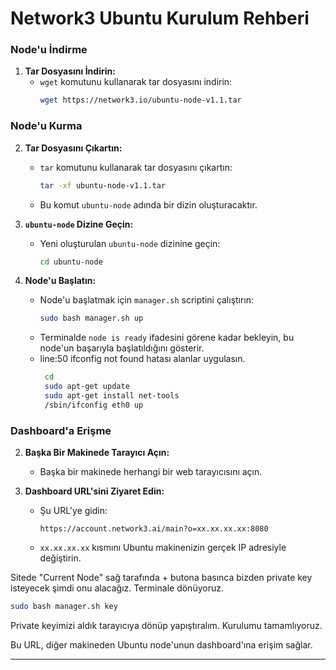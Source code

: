 # Network3 Ubuntu Kurulum Rehberi


### Node'u İndirme


1. **Tar Dosyasını İndirin:**
   - `wget` komutunu kullanarak tar dosyasını indirin:
     ```bash
     wget https://network3.io/ubuntu-node-v1.1.tar
     ```

### Node'u Kurma


2. **Tar Dosyasını Çıkartın:**
   - `tar` komutunu kullanarak tar dosyasını çıkartın:
     ```bash
     tar -xf ubuntu-node-v1.1.tar
     ```
   - Bu komut `ubuntu-node` adında bir dizin oluşturacaktır.

3. **`ubuntu-node` Dizine Geçin:**
   - Yeni oluşturulan `ubuntu-node` dizinine geçin:
     ```bash
     cd ubuntu-node
     ```

4. **Node'u Başlatın:**
   - Node'u başlatmak için `manager.sh` scriptini çalıştırın:
     ```bash
     sudo bash manager.sh up
     ```
   - Terminalde `node is ready` ifadesini görene kadar bekleyin, bu node'un başarıyla başlatıldığını gösterir.
   - line:50 ifconfig not found hatası alanlar uygulasın.
     ```bash
      cd
      sudo apt-get update
      sudo apt-get install net-tools
      /sbin/ifconfig eth0 up
     ```
### Dashboard'a Erişme


2. **Başka Bir Makinede Tarayıcı Açın:**
   - Başka bir makinede herhangi bir web tarayıcısını açın.

3. **Dashboard URL'sini Ziyaret Edin:**
   - Şu URL'ye gidin:
     ```plaintext
     https://account.network3.ai/main?o=xx.xx.xx.xx:8080
     ```
   - `xx.xx.xx.xx` kısmını Ubuntu makinenizin gerçek IP adresiyle değiştirin.

Sitede "Current Node" sağ tarafında + butona basınca bizden private key isteyecek şimdi onu alacağız. Terminale dönüyoruz.
 ```bash
sudo bash manager.sh key
 ```
Private keyimizi aldık tarayıcıya dönüp yapıştıralım. Kurulumu tamamlıyoruz.

Bu URL, diğer makineden Ubuntu node'unun dashboard'ına erişim sağlar.

---
